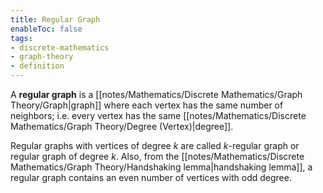 ```yaml
---
title: Regular Graph
enableToc: false
tags: 
- discrete-mathematics
- graph-theory
- definition
---
```

A **regular graph** is a [[notes/Mathematics/Discrete Mathematics/Graph Theory/Graph|graph]] where each vertex has the same number of neighbors; i.e. every vertex has the same [[notes/Mathematics/Discrete Mathematics/Graph Theory/Degree (Vertex)|degree]].

Regular graphs with vertices of degree $k$ are called $k$-regular graph or regular graph of degree $k$. Also, from the [[notes/Mathematics/Discrete Mathematics/Graph Theory/Handshaking lemma|handshaking lemma]], a regular graph contains an even number of vertices with odd degree.